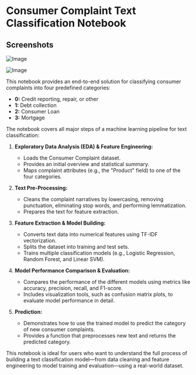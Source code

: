 # Consumer Complaint Text Classification Notebook

## Screenshots

![Image](https://github.com/user-attachments/assets/7a259fd9-9b7a-4f35-89dd-f4740c7336b4)

![Image](https://github.com/user-attachments/assets/fefeb1b2-396f-4fbc-97e9-9f312d2d5e77)

This notebook provides an end-to-end solution for classifying consumer complaints into four predefined categories:

- **0:** Credit reporting, repair, or other  
- **1:** Debt collection  
- **2:** Consumer Loan  
- **3:** Mortgage  

The notebook covers all major steps of a machine learning pipeline for text classification:

1. **Exploratory Data Analysis (EDA) & Feature Engineering:**  
   - Loads the Consumer Complaint dataset.
   - Provides an initial overview and statistical summary.
   - Maps complaint attributes (e.g., the "Product" field) to one of the four categories.

2. **Text Pre-Processing:**  
   - Cleans the complaint narratives by lowercasing, removing punctuation, eliminating stop words, and performing lemmatization.
   - Prepares the text for feature extraction.

3. **Feature Extraction & Model Building:**  
   - Converts text data into numerical features using TF-IDF vectorization.
   - Splits the dataset into training and test sets.
   - Trains multiple classification models (e.g., Logistic Regression, Random Forest, and Linear SVM).

4. **Model Performance Comparison & Evaluation:**  
   - Compares the performance of the different models using metrics like accuracy, precision, recall, and F1-score.
   - Includes visualization tools, such as confusion matrix plots, to evaluate model performance in detail.

5. **Prediction:**  
   - Demonstrates how to use the trained model to predict the category of new consumer complaints.
   - Provides a function that preprocesses new text and returns the predicted category.

This notebook is ideal for users who want to understand the full process of building a text classification model—from data cleaning and feature engineering to model training and evaluation—using a real-world dataset.
